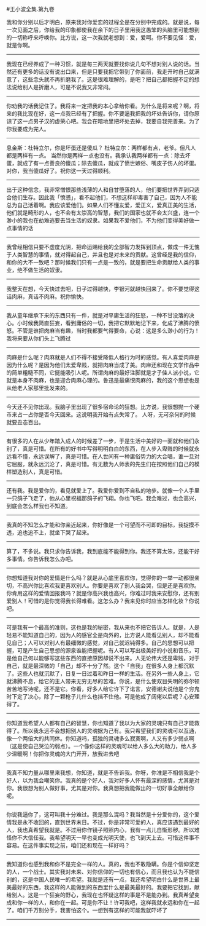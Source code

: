 #王小波全集.第九卷

我和你分别以后才明白，原来我对你爱恋的过程全是在分别中完成的。就是说，每一次见面之后，你给我的印象都使我在余下的日子里用我这愚笨的头脑里可能想到的一切称呼来呼唤你。比方说，这一次我就老想到：爱，爱呵。你不要见怪：爱，就是你啊。

---

我现在已经养成了一种习惯，就是每三两天就要找你说几句不想对别人说的话。当然还有更多的话没有说出口来，但是只要我把它带到了你面前，我走开时自己就满意了，这些念头就不再折磨我了。这是很难理解的，是吧？把自己都把握不定的想法说给别人是折磨人，可是不说我又非常闷。

---

你劝我的话我记住了。我将来一定把我的本心拿给你看。为什么是将来呢？啊，将来的我比现在好，这一点我已经有了把握。你不要逼我把我的坏处告诉你，请你原谅了这一点男子汉的虚荣心吧。我会在暗地里把坏处去掉，我要自我完善来。为了你我要成为完人。

---

息金斯：杜特立尔，你是坏蛋还是傻瓜？ 杜特立尔：两样都有点，老爷。但凡人都是两样有一点。 当然你是两样一点也没有。我承认我两样都有一点：除去坏蛋，就成了有一点善良的傻瓜；除去傻瓜，就成了愤世嫉俗、嘴皮子伤人的坏蛋。对你，我当傻瓜好了。祝你这一天过得顺利。

---

出于这种信念，我非常憎恨那些浅薄的人和自甘堕落的人，他们要把世界弄到只适合他们生存。因此我「愤懑」，看不起他们，不想这样却毒害了自己，因为人不能总为自己活着啊。我应该爱他们。如果人们不懂友爱，爱正义，爱真正美的生活，他们就是畸形的人，也不会有太崇高的智慧，我们的国家也就不会太兴盛，连一个渺小的我也在劫难逃要去当生活的奴隶。如果我不爱他们，不为他们变得美好做一点事情的话

---

我曾经相信只要不虚度光阴，把命运赐给我的全部智力发挥到顶点，做成一件无愧于人类智慧的事情，就对得起自己，并且也是对未来的贡献。这曾经是我的信仰，和你的大不一致吧？那时候我们只有一点是一致的，就是要把生命贡献给人类的事业，绝不做生活的奴隶。

---

我整天在想，今天快过去吧，日子过得越快，李银河就越快回来了。你不要觉得这话肉麻，真话不肉麻。祝你愉快。

---

我从童年继承下来的东西只有一件，就是对平庸生活的狂怒，一种不甘没落的决心。小时候我简直狂妄，看到庸俗的一切，我把它默默地记下来，化成了沸腾的愤怒。不管是谁把肉麻当有趣，当时我都要气得要命，心说：这是多么渺小的行为！我将来要从你们头上飞腾过

---

肉麻是什么呢？肉麻就是人们不得不接受降低人格行为时的感觉。有人喜爱肉麻是因为什么呢？是因为他们太爱卑贱，就把肉麻当成了美。肉麻还和现在文学作品中的简单粗糙不同，它挺能吸引人呢。所谓肉麻的最好注脚就是才子佳人派小说，它就是本身不肉麻，也是迎合肉麻心理的。鲁迅是最痛恨肉麻的，我的这个思想也是从他老人家那里批发来的。

---

今天还不见你出现。我脑子里出现了很多宿命论的狂想。比方说，我很想抛一个硬币来占一占你是否今天回来。这说明我开始有点失常了。 人呀，无可奈何的时候就要丑态百出。

---

有很多的人在从少年踏入成人的时候差了一步，于是生活中美好的一面就和他们永别了，真是可惜。在所有的好书中写得明明白白的东西，在人步入卑贱的时候就永远看不懂，永远误解了，真是可惜。在人世间有一种庸俗势力的大合唱，谁一旦对它屈服，就永远沉沦了，真是可惜。有无数为人师表的先生们在按照他们自己的模样塑造别人，真是可惜。

---

还有我。我是爱你的，看见就爱上了。我爱你爱到不自私的地步。就像一个人手里一只鸽子飞走了，他从心里祝福那鸽子的飞翔。你也飞吧。我会难过，也会高兴，到底会怎么样我也不知道。

---

我真的不知怎么才能和你亲近起来，你好像是一个可望而不可即的目标，我捉摸不透，追也追不上，就坐下哭了起来。

---

算了，不多说。我只求你告诉我，我到底能不能得到你。我还不算太笨，还能干好多事情。你告诉我怎么办吧。

---

你想知道我对你的爱情是什么吗？就是从心底里喜欢你，觉得你的一举一动都很亲切，不高兴你比喜欢我更喜欢别人。你要是喜欢了别人我会哭，但是还是喜欢你。你肯用这样的爱情回报我吗？就是你高兴我也高兴，你难过时我来安慰你，还有别爱别人！可惜的是你觉得我长得难看。这怎么办？我来见你时应当怎样化妆？你说吧。

---

可是我有一个最高的准则，这也是我的秘密，我从来也不把它告诉人。就是，人是轻易不能知道自己的，因为人的感官全是向外的，比方说人能看见别人，却不能看见自己；人可以对别人有最细微的感觉，对自己就迟钝得多。自己的思想可以把握，可是产生自己思想的源泉谁能把握呢。有人可以写出极美好的小说和音乐，可是他自己何以能够写这些东西的直接原因却说不出来。人无论伟大还是卑贱，对于自己，就是最深微的「自己」却不十分了然。这个「自我」在很多人身上都沉默了。这些人也就沉默了，日复一日过着和昨日一样的生活。在另外一些人身上，它就沸腾不息，给它的主人带来无穷无尽的苦难。你说，是什么使双目失明的弥尔顿苦苦地写诗呢，还不是它。你看，好多人给它许下了诺言，安德谢夫说他是个穷鬼时下定了决心，除了一颗枪子儿什么也挡不住他。可是他成了阔佬以后呢？心安理得了。

---

你知道我希望人人都有自己的智慧，你也知道了我以为大家的灵魂只有自己才能救得了。所以我永远不会想把别人的灵魂据为己有。我只希望我们的灵魂可以互通，像一个两倍大的共同体。你知道吗，孤独的灵魂多么寂寞啊，人又有多少弱点啊（这是使自己哭泣的弱点）。一个像你这样的灵魂可以给人多么大的助力，给人多少温暖啊！你把你灵魂的大门开开，放我进去吧

---

我真不知力量从哪里来我想，你知道，就是不告诉我。你呀，你准是不相信我是个好人，以为我会嘲笑你。我真的是个好人，我对好多人怀有最深的感情，尤其是对你。我很想为别人做好事，尤其是对你。我真想把我能做出的一切好事全献给你呢。

---

你说我逼你了，这可叫我十分难过。我是那么混吗？我当然是十分爱你的，这个爱情我是永不收回的，直到世界末日。不过，你是非常可爱的人，真应该遇到最好的人，我也真希望我就是。不过用你作镜子照照内心，我有一点儿自惭形秽。所以难怪你不大信任我。我希望明天一早也变成光明天使，也飞到天上去。可惜这件事不容易。在这件事实现之前，咱们还和现在一样好吗？

---

我知道你也感到我和你不是完全一样的人。真的，我也不敢隐瞒。你是个信仰坚定的人，一个战士。其实我对未来、对你信仰的一切也有信心，而且我也认为不能信别的，这是中国人民唯一的希望。我就是还有一点，我还希望明白什么是世界上最美最好的东西，我这样的人能做到的东西里什么是最美最好的。我要把它找到，献给别人。这是一个狂妄的野心，我现在也怀疑这样的事是不是能办到。我真希望变成和你一样的人，和你在一起。可是你不让！许可我吧，这样我就永远和你在一起了。咱们千万别分手，我害怕这个。一想到有这样的可能我就吓坏了

---

